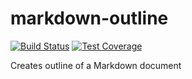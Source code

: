 # markdown-outline
[![Build Status](https://travis-ci.org/Bravo555/markdown-outline.svg?branch=master)](https://travis-ci.org/Bravo555/markdown-outline)
[![Test Coverage](https://codeclimate.com/github/Bravo555/markdown-outline/badges/coverage.svg)](https://codeclimate.com/github/Bravo555/markdown-outline/coverage)

Creates outline of a Markdown document
